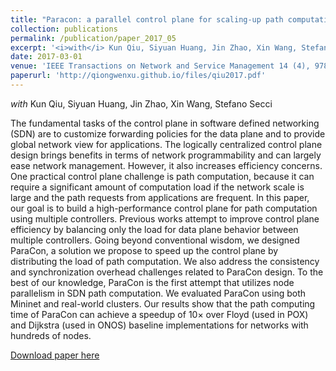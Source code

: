 ```yaml
---
title: "Paracon: a parallel control plane for scaling-up path computation in SDN"
collection: publications
permalink: /publication/paper_2017_05
excerpt: '<i>with</i> Kun Qiu, Siyuan Huang, Jin Zhao, Xin Wang, Stefano Secci'
date: 2017-03-01
venue: 'IEEE Transactions on Network and Service Management 14 (4), 978-990'
paperurl: 'http://qiongwenxu.github.io/files/qiu2017.pdf'
---
```

<i>with</i> Kun Qiu, Siyuan Huang, Jin Zhao, Xin Wang, Stefano Secci

The fundamental tasks of the control plane in software defined networking (SDN) are to customize forwarding policies for the data plane and to provide global network view for applications. The logically centralized control plane design brings benefits in terms of network programmability and can largely ease network management. However, it also increases efficiency concerns. One practical control plane challenge is path computation, because it can require a significant amount of computation load if the network scale is large and the path requests from applications are frequent. In this paper, our goal is to build a high-performance control plane for path computation using multiple controllers. Previous works attempt to improve control plane efficiency by balancing only the load for data plane behavior between multiple controllers. Going beyond conventional wisdom, we designed ParaCon, a solution we propose to speed up the control plane by distributing the load of path computation. We also address the consistency and synchronization overhead challenges related to ParaCon design. To the best of our knowledge, ParaCon is the first attempt that utilizes node parallelism in SDN path computation. We evaluated ParaCon using both Mininet and real-world clusters. Our results show that the path computing time of ParaCon can achieve a speedup of 10× over Floyd (used in POX) and Dijkstra (used in ONOS) baseline implementations for networks with hundreds of nodes.

[Download paper here](http://qiongwenxu.github.io/files/qiu2017.pdf)